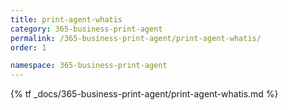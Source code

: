```yaml
---
title: print-agent-whatis
category: 365-business-print-agent
permalink: /365-business-print-agent/print-agent-whatis/
order: 1

namespace: 365-business-print-agent
---
```


{% tf _docs/365-business-print-agent/print-agent-whatis.md %}